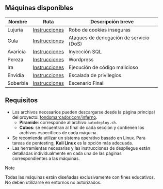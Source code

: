 ## Máquinas disponibles

| Nombre     | Ruta                                  | Descripción breve                        |
|------------|---------------------------------------|------------------------------------------|
| Lujuria    | [Instrucciones](./lujuria/index.html) | Robo de cookies inseguras                |
| Gula       | [Instrucciones](./gula/index.html)    | Ataques de denegación de servicio (DoS)  |
| Avaricia   | [Instrucciones](./avaricia/index.html)| Inyección SQL                            |
| Pereza     | [Instrucciones](./pereza/index.html)  | Wordpress                                |
| Ira        | [Instrucciones](./ira/index.html)     | Ejecución de código malicioso            |
| Envidia    | [Instrucciones](./envidia/index.html) | Escalada de privilegios                  |
| Soberbia   | [Instrucciones](./soberbia/index.html)| Escenario Final                          |

## Requisitos

- Los archivos necesarios pueden descargarse desde la página principal del proyecto: [fondomarcador.com/inferno](https://fondomarcador.com/inferno/).
  - **Piramide**: corresponde al archivo `autodeploy.sh`.
  - **Cubos**: se encuentran al final de cada sección y contienen los archivos específicos de cada máquina.
- Se recomienda utilizar un sistema operativo basado en Linux. Para tareas de pentesting, **Kali Linux** es la opción más adecuada.
- Las herramientas necesarias y las instrucciones de despliegue están detalladas individualmente en cada una de las páginas correspondientes a las máquinas.

> [!NOTE]  
> Todas las máquinas están diseñadas exclusivamente con fines educativos. No deben utilizarse en entornos no autorizados.
